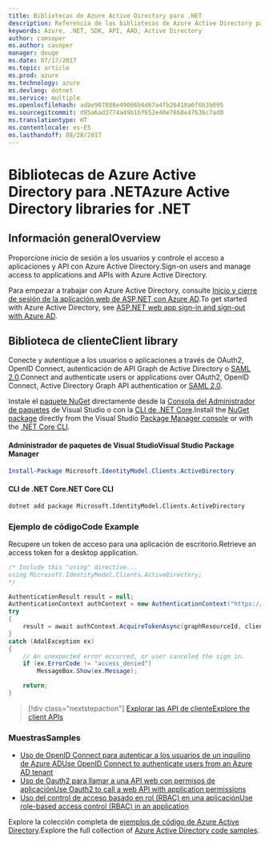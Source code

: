 ```yaml
---
title: Bibliotecas de Azure Active Directory para .NET
description: Referencia de las bibliotecas de Azure Active Directory para .NET
keywords: Azure, .NET, SDK, API, AAD, Active Directory
author: camsoper
ms.author: casoper
manager: douge
ms.date: 07/17/2017
ms.topic: article
ms.prod: azure
ms.technology: azure
ms.devlang: dotnet
ms.service: multiple
ms.openlocfilehash: adbe907888e49066b6d67a4fb26410a6f6b3b095
ms.sourcegitcommit: d95a6ad3774a49b16f652e40e7860e47636c7ad0
ms.translationtype: HT
ms.contentlocale: es-ES
ms.lasthandoff: 08/28/2017
---
```

# <a name="azure-active-directory-libraries-for-net"></a><span data-ttu-id="34b0d-104">Bibliotecas de Azure Active Directory para .NET</span><span class="sxs-lookup"><span data-stu-id="34b0d-104">Azure Active Directory libraries for .NET</span></span>

## <a name="overview"></a><span data-ttu-id="34b0d-105">Información general</span><span class="sxs-lookup"><span data-stu-id="34b0d-105">Overview</span></span>

<span data-ttu-id="34b0d-106">Proporcione inicio de sesión a los usuarios y controle el acceso a aplicaciones y API con Azure Active Directory.</span><span class="sxs-lookup"><span data-stu-id="34b0d-106">Sign-on users and manage access to applications and APIs with Azure Active Directory.</span></span>

<span data-ttu-id="34b0d-107">Para empezar a trabajar con Azure Active Directory, consulte [Inicio y cierre de sesión de la aplicación web de ASP.NET con Azure AD](https://docs.microsoft.com/en-us/azure/active-directory/develop/active-directory-devquickstarts-webapp-dotnet).</span><span class="sxs-lookup"><span data-stu-id="34b0d-107">To get started with Azure Active Directory, see [ASP.NET web app sign-in and sign-out with Azure AD](https://docs.microsoft.com/en-us/azure/active-directory/develop/active-directory-devquickstarts-webapp-dotnet).</span></span>

## <a name="client-library"></a><span data-ttu-id="34b0d-108">Biblioteca de cliente</span><span class="sxs-lookup"><span data-stu-id="34b0d-108">Client library</span></span>

<span data-ttu-id="34b0d-109">Conecte y autentique a los usuarios o aplicaciones a través de OAuth2, OpenID Connect, autenticación de API Graph de Active Directory o [SAML 2.0](https://docs.microsoft.com/azure/active-directory/develop/active-directory-saml-protocol-reference).</span><span class="sxs-lookup"><span data-stu-id="34b0d-109">Connect and authenticate users or applications over OAuth2, OpenID Connect, Active Directory Graph API authentication or [SAML 2.0](https://docs.microsoft.com/azure/active-directory/develop/active-directory-saml-protocol-reference).</span></span>

<span data-ttu-id="34b0d-110">Instale el [paquete NuGet](https://www.nuget.org/packages/Microsoft.Azure.Management.AppService.Fluent) directamente desde la [Consola del Administrador de paquetes][PackageManager] de Visual Studio o con la [CLI de .NET Core][DotNetCLI].</span><span class="sxs-lookup"><span data-stu-id="34b0d-110">Install the [NuGet package](https://www.nuget.org/packages/Microsoft.Azure.Management.AppService.Fluent) directly from the Visual Studio [Package Manager console][PackageManager] or with the [.NET Core CLI][DotNetCLI].</span></span>

#### <a name="visual-studio-package-manager"></a><span data-ttu-id="34b0d-111">Administrador de paquetes de Visual Studio</span><span class="sxs-lookup"><span data-stu-id="34b0d-111">Visual Studio Package Manager</span></span>

```powershell
Install-Package Microsoft.IdentityModel.Clients.ActiveDirectory
```

#### <a name="net-core-cli"></a><span data-ttu-id="34b0d-112">CLI de .NET Core</span><span class="sxs-lookup"><span data-stu-id="34b0d-112">.NET Core CLI</span></span>

```bash
dotnet add package Microsoft.IdentityModel.Clients.ActiveDirectory
```

### <a name="code-example"></a><span data-ttu-id="34b0d-113">Ejemplo de código</span><span class="sxs-lookup"><span data-stu-id="34b0d-113">Code Example</span></span>

<span data-ttu-id="34b0d-114">Recupere un token de acceso para una aplicación de escritorio.</span><span class="sxs-lookup"><span data-stu-id="34b0d-114">Retrieve an access token for a desktop application.</span></span>

```csharp
/* Include this "using" directive...
using Microsoft.IdentityModel.Clients.ActiveDirectory;
*/

AuthenticationResult result = null;
AuthenticationContext authContext = new AuthenticationContext("https://someauthority.com");
try
{
    result = await authContext.AcquireTokenAsync(graphResourceId, clientId, redirectUri, new PlatformParameters(PromptBehavior.Auto));
}
catch (AdalException ex)
{
    // An unexpected error occurred, or user canceled the sign in.
    if (ex.ErrorCode != "access_denied")
        MessageBox.Show(ex.Message);

    return;
}
```

> [!div class="nextstepaction"]
> [<span data-ttu-id="34b0d-115">Explorar las API de cliente</span><span class="sxs-lookup"><span data-stu-id="34b0d-115">Explore the client APIs</span></span>](/dotnet/api/overview/azure/activedirectory/client)

### <a name="samples"></a><span data-ttu-id="34b0d-116">Muestras</span><span class="sxs-lookup"><span data-stu-id="34b0d-116">Samples</span></span>

* [<span data-ttu-id="34b0d-117">Uso de OpenID Connect para autenticar a los usuarios de un inquilino de Azure AD</span><span class="sxs-lookup"><span data-stu-id="34b0d-117">Use OpenID Connect to authenticate users from an Azure AD tenant</span></span>](https://github.com/Azure-Samples/active-directory-dotnet-webapp-openidconnect)
* [<span data-ttu-id="34b0d-118">Uso de Oauth2 para llamar a una API web con permisos de aplicación</span><span class="sxs-lookup"><span data-stu-id="34b0d-118">Use Oauth2 to call a web API with application permissions</span></span>](https://github.com/Azure-Samples/active-directory-dotnet-webapp-webapi-oauth2-appidentity)
* [<span data-ttu-id="34b0d-119">Uso del control de acceso basado en rol (RBAC) en una aplicación</span><span class="sxs-lookup"><span data-stu-id="34b0d-119">Use role-based access control (RBAC) in an application</span></span>](https://github.com/Azure-Samples/active-directory-dotnet-webapp-roleclaims)

<span data-ttu-id="34b0d-120">Explore la colección completa de [ejemplos de código de Azure Active Directory](https://docs.microsoft.com/en-us/azure/active-directory/develop/active-directory-code-samples).</span><span class="sxs-lookup"><span data-stu-id="34b0d-120">Explore the full collection of [Azure Active Directory code samples](https://docs.microsoft.com/en-us/azure/active-directory/develop/active-directory-code-samples).</span></span>

[PackageManager]: https://docs.microsoft.com/nuget/tools/package-manager-console
[DotNetCLI]: https://docs.microsoft.com/en-us/dotnet/core/tools/dotnet-add-package
